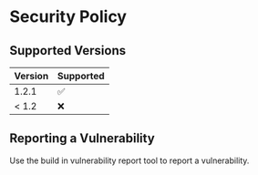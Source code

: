 # Security Policy

## Supported Versions

| Version | Supported          |
| ------- | ------------------ |
| 1.2.1   | :white_check_mark: |
| < 1.2   | :x:                |

## Reporting a Vulnerability

Use the build in vulnerability report tool to report a vulnerability.

